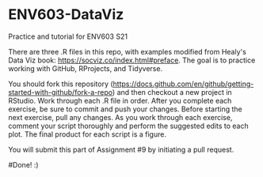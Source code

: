 # ENV603-DataViz
Practice and tutorial for ENV603 S21

There are three .R files in this repo, with examples modified from Healy's Data Viz book: https://socviz.co/index.html#preface.
The goal is to practice working with GitHub, RProjects, and Tidyverse.

You should fork this repository (https://docs.github.com/en/github/getting-started-with-github/fork-a-repo) and then checkout a new project in RStudio. 
Work through each .R file in order. 
After you complete each exercise, be sure to commit and push your changes. Before starting the next exercise, pull any changes.
As you work through each exercise, comment your script thoroughly and perform the suggested edits to each plot. 
The final product for each script is a figure.

You will submit this part of Assignment #9 by initiating a pull request.

#Done! :)